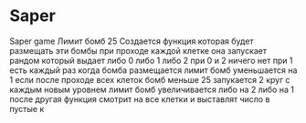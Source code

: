 # Saper
Saper game
 Лимит бомб 25
Создается функция которая будет размещать эти бомбы 
при проходе каждой клетке она запускает рандом который выдает либо 0 либо 1 либо 2 
при 0 и 2 ничего нет при 1 есть 
каждый раз когда бомба размещается лимит бомб уменьшается на 1 
если после проходе всех клеток бомб меньше 25 запукается 2 круг 
с каждым новым уровнем лимит бомб увеличивается либо на 2 либо на 1
после другая функция смотрит на все клетки и выставлят число в пустые к
